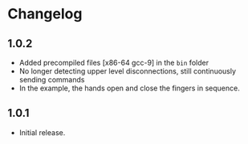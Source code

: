 # Changelog


## 1.0.2

+ Added precompiled files [x86-64 gcc-9] in the `bin` folder 
+ No longer detecting upper level disconnections, still continuously sending commands
+ In the example, the hands open and close the fingers in sequence.

## 1.0.1

+ Initial release.